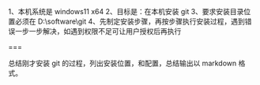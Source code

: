 1、本机系统是 windows11 x64
2、目标是：在本机安装 git 
3、要求安装目录位置必须在 D:\software\git
4、先制定安装步骤，再按步骤执行安装过程，遇到错误一步一步解决，如遇到权限不足可让用户授权后再执行

===

总结刚才安装 git 的过程，列出安装位置，和配置，总结输出以 markdown 格式。